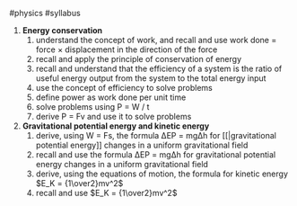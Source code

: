 #physics #syllabus 

1. **Energy conservation**
	1. understand the concept of work, and recall and use work done = force × displacement in the direction of the force
	2. recall and apply the principle of conservation of energy
	3. recall and understand that the efficiency of a system is the ratio of useful energy output from the system to the total energy input
	4. use the concept of efficiency to solve problems
	5. define power as work done per unit time
	6. solve problems using P = W / t
	7. derive P = Fv and use it to solve problems
2. **Gravitational potential energy and kinetic energy**
	1. derive, using W = Fs, the formula ∆EP = mg∆h for [[|gravitational potential energy]] changes in a uniform gravitational field
	2. recall and use the formula ∆EP = mg∆h for gravitational potential energy changes in a uniform gravitational field
	3. derive, using the equations of motion, the formula for kinetic energy $E_K = {1\over2}mv^2$ 
	4. recall and use $E_K = {1\over2}mv^2$ 
